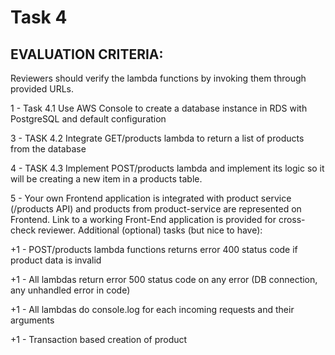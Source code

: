 # Task 4
## EVALUATION CRITERIA:

Reviewers should verify the lambda functions by invoking them through provided URLs.

 1 - Task 4.1 Use AWS Console to create a database instance in RDS with PostgreSQL and default configuration

 3 - TASK 4.2 Integrate GET/products lambda to return a list of products from the database

 4 - TASK 4.3 Implement POST/products lambda and implement its logic so it will be creating a new item in a products table.

 5 - Your own Frontend application is integrated with product service (/products API) and products from product-service are represented on Frontend. Link to a working Front-End application is provided for cross-check reviewer.
Additional (optional) tasks (but nice to have):

 +1 - POST/products lambda functions returns error 400 status code if product data is invalid

 +1 - All lambdas return error 500 status code on any error (DB connection, any unhandled error in code)

 +1 - All lambdas do console.log for each incoming requests and their arguments

 +1 - Transaction based creation of product
